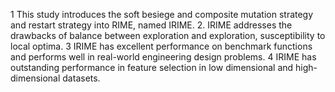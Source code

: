 1 This study introduces the soft besiege and composite mutation strategy and restart strategy into RIME, named IRIME.
2. IRIME addresses the drawbacks of balance between exploration and exploration, susceptibility to local optima.
3 IRIME has excellent performance on benchmark functions and performs well in real-world engineering design problems.
4 IRIME has outstanding performance in feature selection in low dimensional and high-dimensional datasets.
